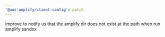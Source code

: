 ```yaml
---
'@aws-amplify/client-config': patch
---
```


improve to notify us that the amplify dir does not exist at the path when run amplify sandox
